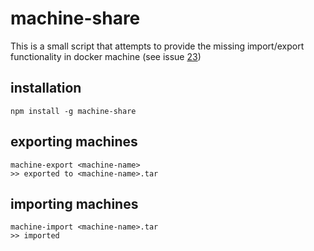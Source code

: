 # machine-share

This is a small script that attempts to provide the missing import/export
functionality in docker machine (see issue
[23](https://github.com/docker/machine/issues/23))

## installation 

```
npm install -g machine-share
```

## exporting machines

```
machine-export <machine-name>
>> exported to <machine-name>.tar 
```

## importing machines

```
machine-import <machine-name>.tar
>> imported
```


